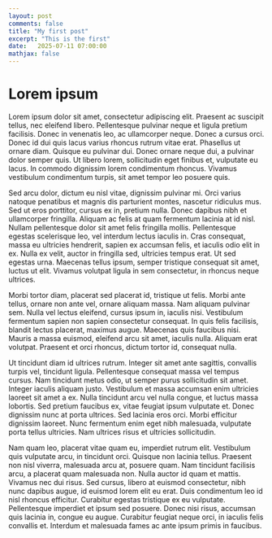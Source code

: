 ```yaml
---
layout: post
comments: false
title: "My first post"
excerpt: "This is the first"
date:   2025-07-11 07:00:00
mathjax: false
---
```


<style>
.post-header h1 {
    font-size: 35px;
}
.post pre,
.post code {
    background-color: #fcfcfc;
    font-size: 13px; /* make code smaller for this post... */
}
</style>

# Lorem ipsum

Lorem ipsum dolor sit amet, consectetur adipiscing elit. Praesent ac suscipit tellus, nec eleifend libero. Pellentesque pulvinar neque et ligula pretium facilisis. Donec in venenatis leo, ac ullamcorper neque. Donec a cursus orci. Donec id dui quis lacus varius rhoncus rutrum vitae erat. Phasellus ut ornare diam. Quisque eu pulvinar dui. Donec ornare neque dui, a pulvinar dolor semper quis. Ut libero lorem, sollicitudin eget finibus et, vulputate eu lacus. In commodo dignissim lorem condimentum rhoncus. Vivamus vestibulum condimentum turpis, sit amet tempor leo posuere quis.

Sed arcu dolor, dictum eu nisl vitae, dignissim pulvinar mi. Orci varius natoque penatibus et magnis dis parturient montes, nascetur ridiculus mus. Sed ut eros porttitor, cursus ex in, pretium nulla. Donec dapibus nibh et ullamcorper fringilla. Aliquam ac felis at quam fermentum lacinia at id nisl. Nullam pellentesque dolor sit amet felis fringilla mollis. Pellentesque egestas scelerisque leo, vel interdum lectus iaculis in. Cras consequat, massa eu ultricies hendrerit, sapien ex accumsan felis, et iaculis odio elit in ex. Nulla ex velit, auctor in fringilla sed, ultricies tempus erat. Ut sed egestas urna. Maecenas tellus ipsum, semper tristique consequat sit amet, luctus ut elit. Vivamus volutpat ligula in sem consectetur, in rhoncus neque ultrices.

Morbi tortor diam, placerat sed placerat id, tristique ut felis. Morbi ante tellus, ornare non ante vel, ornare aliquam massa. Nam aliquam pulvinar sem. Nulla vel lectus eleifend, cursus ipsum in, iaculis nisi. Vestibulum fermentum sapien non sapien consectetur consequat. In quis felis facilisis, blandit lectus placerat, maximus augue. Maecenas quis faucibus nisi. Mauris a massa euismod, eleifend arcu sit amet, iaculis nulla. Aliquam erat volutpat. Praesent et orci rhoncus, dictum tortor id, consequat nulla.

Ut tincidunt diam id ultrices rutrum. Integer sit amet ante sagittis, convallis turpis vel, tincidunt ligula. Pellentesque consequat massa vel tempus cursus. Nam tincidunt metus odio, ut semper purus sollicitudin sit amet. Integer iaculis aliquam justo. Vestibulum et massa accumsan enim ultricies laoreet sit amet a ex. Nulla tincidunt arcu vel nulla congue, et luctus massa lobortis. Sed pretium faucibus ex, vitae feugiat ipsum vulputate et. Donec dignissim nunc at porta ultrices. Sed lacinia eros orci. Morbi efficitur dignissim laoreet. Nunc fermentum enim eget nibh malesuada, vulputate porta tellus ultricies. Nam ultrices risus et ultricies sollicitudin.

Nam quam leo, placerat vitae quam eu, imperdiet rutrum elit. Vestibulum quis vulputate arcu, in tincidunt orci. Quisque non lacinia tellus. Praesent non nisl viverra, malesuada arcu at, posuere quam. Nam tincidunt facilisis arcu, a placerat quam malesuada non. Nulla auctor id quam et mattis. Vivamus nec dui risus. Sed cursus, libero at euismod consectetur, nibh nunc dapibus augue, id euismod lorem elit eu erat. Duis condimentum leo id nisl rhoncus efficitur. Curabitur egestas tristique ex eu vulputate. Pellentesque imperdiet et ipsum sed posuere. Donec nisi risus, accumsan quis lacinia in, congue eu augue. Curabitur feugiat neque orci, in iaculis felis convallis et. Interdum et malesuada fames ac ante ipsum primis in faucibus.